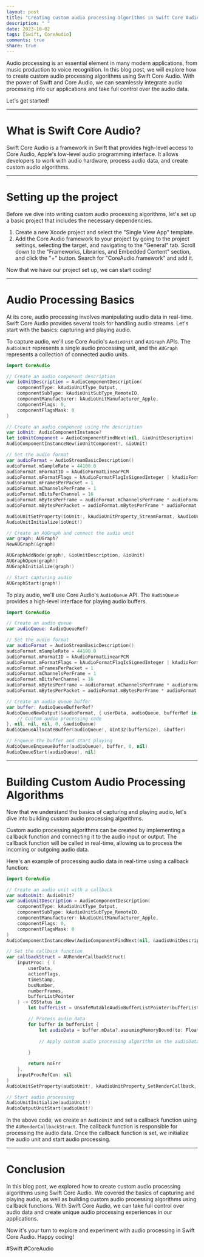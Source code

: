 ```yaml
---
layout: post
title: "Creating custom audio processing algorithms in Swift Core Audio"
description: " "
date: 2023-10-02
tags: [Swift, CoreAudio]
comments: true
share: true
---
```


Audio processing is an essential element in many modern applications, from music production to voice recognition. In this blog post, we will explore how to create custom audio processing algorithms using Swift Core Audio. With the power of Swift and Core Audio, we can seamlessly integrate audio processing into our applications and take full control over the audio data.

Let's get started!

---

# What is Swift Core Audio?

Swift Core Audio is a framework in Swift that provides high-level access to Core Audio, Apple's low-level audio programming interface. It allows developers to work with audio hardware, process audio data, and create custom audio algorithms.

---

# Setting up the project

Before we dive into writing custom audio processing algorithms, let's set up a basic project that includes the necessary dependencies.

1. Create a new Xcode project and select the "Single View App" template.
2. Add the Core Audio framework to your project by going to the project settings, selecting the target, and navigating to the "General" tab. Scroll down to the "Frameworks, Libraries, and Embedded Content" section, and click the "+" button. Search for "CoreAudio.framework" and add it.

Now that we have our project set up, we can start coding!

---

# Audio Processing Basics

At its core, audio processing involves manipulating audio data in real-time. Swift Core Audio provides several tools for handling audio streams. Let's start with the basics: capturing and playing audio.

To capture audio, we'll use Core Audio's `AudioUnit` and `AUGraph` APIs. The `AudioUnit` represents a single audio processing unit, and the `AUGraph` represents a collection of connected audio units.

```swift
import CoreAudio

// Create an audio component description
var ioUnitDescription = AudioComponentDescription(
    componentType: kAudioUnitType_Output,
    componentSubType: kAudioUnitSubType_RemoteIO,
    componentManufacturer: kAudioUnitManufacturer_Apple,
    componentFlags: 0,
    componentFlagsMask: 0
)

// Create an audio component using the description
var ioUnit: AudioComponentInstance?
let ioUnitComponent = AudioComponentFindNext(nil, &ioUnitDescription)
AudioComponentInstanceNew(ioUnitComponent!, &ioUnit)

// Set the audio format
var audioFormat = AudioStreamBasicDescription()
audioFormat.mSampleRate = 44100.0
audioFormat.mFormatID = kAudioFormatLinearPCM
audioFormat.mFormatFlags = kAudioFormatFlagIsSignedInteger | kAudioFormatFlagIsPacked
audioFormat.mFramesPerPacket = 1
audioFormat.mChannelsPerFrame = 1
audioFormat.mBitsPerChannel = 16
audioFormat.mBytesPerFrame = audioFormat.mChannelsPerFrame * audioFormat.mBitsPerChannel / 8
audioFormat.mBytesPerPacket = audioFormat.mBytesPerFrame * audioFormat.mFramesPerPacket

AudioUnitSetProperty(ioUnit!, kAudioUnitProperty_StreamFormat, kAudioUnitScope_Input, 0, &audioFormat, UInt32(MemoryLayout<AudioStreamBasicDescription>.size))
AudioUnitInitialize(ioUnit!)

// Create an AUGraph and connect the audio unit
var graph: AUGraph?
NewAUGraph(&graph)

AUGraphAddNode(graph!, &ioUnitDescription, &ioUnit)
AUGraphOpen(graph!)
AUGraphInitialize(graph!)

// Start capturing audio
AUGraphStart(graph!)
```

To play audio, we'll use Core Audio's `AudioQueue` API. The `AudioQueue` provides a high-level interface for playing audio buffers.

```swift
import CoreAudio

// Create an audio queue
var audioQueue: AudioQueueRef?

// Set the audio format
var audioFormat = AudioStreamBasicDescription()
audioFormat.mSampleRate = 44100.0
audioFormat.mFormatID = kAudioFormatLinearPCM
audioFormat.mFormatFlags = kAudioFormatFlagIsSignedInteger | kAudioFormatFlagIsPacked
audioFormat.mFramesPerPacket = 1
audioFormat.mChannelsPerFrame = 1
audioFormat.mBitsPerChannel = 16
audioFormat.mBytesPerFrame = audioFormat.mChannelsPerFrame * audioFormat.mBitsPerChannel / 8
audioFormat.mBytesPerPacket = audioFormat.mBytesPerFrame * audioFormat.mFramesPerPacket

// Create an audio queue buffer
var buffer: AudioQueueBufferRef?
AudioQueueNewOutput(&audioFormat, { userData, audioQueue, bufferRef in
    // Custom audio processing code
}, nil, nil, nil, 0, &audioQueue)
AudioQueueAllocateBuffer(audioQueue!, UInt32(bufferSize), &buffer)

// Enqueue the buffer and start playing
AudioQueueEnqueueBuffer(audioQueue!, buffer, 0, nil)
AudioQueueStart(audioQueue!, nil)
```

---

# Building Custom Audio Processing Algorithms

Now that we understand the basics of capturing and playing audio, let's dive into building custom audio processing algorithms.

Custom audio processing algorithms can be created by implementing a callback function and connecting it to the audio input or output. The callback function will be called in real-time, allowing us to process the incoming or outgoing audio data.

Here's an example of processing audio data in real-time using a callback function:

```swift
import CoreAudio

// Create an audio unit with a callback
var audioUnit: AudioUnit?
var audioUnitDescription = AudioComponentDescription(
    componentType: kAudioUnitType_Output,
    componentSubType: kAudioUnitSubType_RemoteIO,
    componentManufacturer: kAudioUnitManufacturer_Apple,
    componentFlags: 0,
    componentFlagsMask: 0
)
AudioComponentInstanceNew(AudioComponentFindNext(nil, &audioUnitDescription)!, &audioUnit)

// Set the callback function
var callbackStruct = AURenderCallbackStruct(
    inputProc: { (
        userData,
        actionFlags,
        timeStamp,
        busNumber,
        numberFrames,
        bufferListPointer
    ) -> OSStatus in
        let bufferList = UnsafeMutableAudioBufferListPointer(bufferListPointer!)

        // Process audio data
        for buffer in bufferList {
            let audioData = buffer.mData?.assumingMemoryBound(to: Float.self)
            
            // Apply custom audio processing algorithm on the audioData
            
        }

        return noErr
    },
    inputProcRefCon: nil
)
AudioUnitSetProperty(audioUnit!, kAudioUnitProperty_SetRenderCallback, kAudioUnitScope_Input, 0, &callbackStruct, UInt32(MemoryLayout<AURenderCallbackStruct>.size))

// Start audio processing
AudioUnitInitialize(audioUnit!)
AudioOutputUnitStart(audioUnit!)
```

In the above code, we create an `AudioUnit` and set a callback function using the `AURenderCallbackStruct`. The callback function is responsible for processing the audio data. Once the callback function is set, we initialize the audio unit and start audio processing.

---

# Conclusion

In this blog post, we explored how to create custom audio processing algorithms using Swift Core Audio. We covered the basics of capturing and playing audio, as well as building custom audio processing algorithms using callback functions. With Swift Core Audio, we can take full control over audio data and create unique audio processing experiences in our applications.

Now it's your turn to explore and experiment with audio processing in Swift Core Audio. Happy coding!

#Swift #CoreAudio